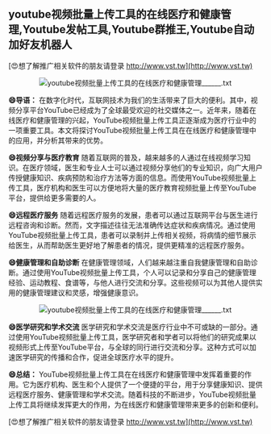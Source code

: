 ## **youtube视频批量上传工具的在线医疗和健康管理,Youtube发帖工具,Youtube群推王,Youtube自动加好友机器人**

[😍想了解推广相关软件的朋友请登录 http://www.vst.tw](http://www.vst.tw)

 <center><img src="https://vst.tw/MP4/tuiguang/png/4.png" alt="youtube视频批量上传工具的在线医疗和健康管理______.txt"></center>

**😄导语：**
在数字化时代，互联网技术为我们的生活带来了巨大的便利。其中，视频分享平台YouTube已经成为了全球最受欢迎的社交媒体之一。近年来，随着在线医疗和健康管理的兴起，YouTube视频批量上传工具正逐渐成为医疗行业中的一项重要工具。本文将探讨YouTube视频批量上传工具在在线医疗和健康管理中的应用，并分析其带来的优势。

**😄视频分享与医疗教育**
随着互联网的普及，越来越多的人通过在线视频学习知识。在医疗领域，医生和专业人士可以通过视频分享他们的专业知识，向广大用户传授健康知识、疾病预防和治疗方法等方面的信息。而使用YouTube视频批量上传工具，医疗机构和医生可以方便地将大量的医疗教育视频批量上传至YouTube平台，提供给更多需要的人。

**😄远程医疗服务**
随着远程医疗服务的发展，患者可以通过互联网平台与医生进行远程咨询和诊断。然而，文字描述往往无法准确传达症状和疾病情况。通过使用YouTube视频批量上传工具，患者可以录制并上传相关视频，将病情的细节展示给医生，从而帮助医生更好地了解患者的情况，提供更精准的远程医疗服务。

**😄健康管理和自助诊断**
在健康管理领域，人们越来越注重自我健康管理和自助诊断。通过使用YouTube视频批量上传工具，个人可以记录和分享自己的健康管理经验、运动教程、食谱等，与他人进行交流和分享。这些视频可以为其他人提供实用的健康管理建议和灵感，增强健康意识。

 <center><img src="https://vst.tw/MP4/tuiguang/png/5.png" alt="youtube视频批量上传工具的在线医疗和健康管理______.txt"></center>

**😄医学研究和学术交流**
医学研究和学术交流是医疗行业中不可或缺的一部分。通过使用YouTube视频批量上传工具，医学研究者和学者可以将他们的研究成果以视频形式上传至YouTube平台，与全球的同行进行交流和分享。这种方式可以加速医学研究的传播和合作，促进全球医疗水平的提升。

**😄总结：**
YouTube视频批量上传工具在在线医疗和健康管理中发挥着重要的作用。它为医疗机构、医生和个人提供了一个便捷的平台，用于分享健康知识、提供远程医疗服务、健康管理和学术交流。随着科技的不断进步，YouTube视频批量上传工具将继续发挥更大的作用，为在线医疗和健康管理带来更多的创新和便利。

[😍想了解推广相关软件的朋友请登录 http://www.vst.tw](http://www.vst.tw)



